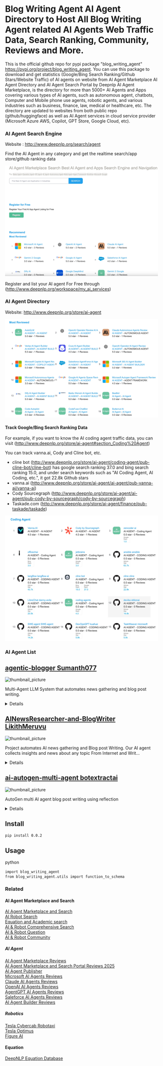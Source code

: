 # Blog Writing Agent AI Agent Directory to Host All Blog Writing Agent related AI Agents Web Traffic Data, Search Ranking, Community, Reviews and More.

This is the official github repo for pypi package "blog_writing_agent" https://pypi.org/project/blog_writing_agent. You can use this package to download and get statistics (Google/Bing Search Ranking/Github Stars/Website Traffic) of AI agents on website from AI Agent Marketplace AI Agent Directory and AI Agent Search Portal by Deepnlp AI Agent Marketplace, is the directory for more than 5000+ AI Agents and Apps covering various types of AI agents, such as autonomous agent, chatbots, Computer and Mobile phone use agents, robotic agents, and various industries such as business, finance, law, medical or healthcare, etc. The directory are updated to websites from both public repo (github/huggingface) as well as AI Agent services in cloud service provider (Microsoft Azure AWS, Copilot, GPT Store, Google Cloud, etc). 

### AI Agent Search Engine

Website : http://www.deepnlp.org/search/agent

Find the AI Agent in any category and get the realtime search/app store/github ranking data

![AI Agent Marketplace Directory Search](https://raw.githubusercontent.com/AI-Agent-Hub/AI-Agent-Marketplace/refs/heads/main/AI%20Agent%20Marketplace%20Search.jpg)

Register and list your AI agent For Free through (http://www.deepnlp.org/workspace/my_ai_services)


### AI Agent Directory

Website: http://www.deepnlp.org/store/ai-agent

![AI Agent Marketplace AI Agent Directory](https://raw.githubusercontent.com/AI-Agent-Hub/AI-Agent-Marketplace/refs/heads/main/docs/ai_agents_navigation.jpg)

#### Track Google/Bing Search Ranking Data

For example, if you want to know the AI coding agent traffic data, you can visit (http://www.deepnlp.org/store/ai-agent#section_Coding%20Agent)

You can track vanna.ai, Cody and Cline bot, etc.

- cline bot (http://www.deepnlp.org/store/ai-agent/coding-agent/pub-cline-bot/cline-bot) has google search ranking 37.0 and bing search ranking 15.0, and under search keywords such as "AI Coding Agent, AI Coding, etc.", it got 22.8k Github stars 
- vanna.ai (http://www.deepnlp.org/store/ai-agent/ai-agent/pub-vanna-ai/vanna-ai)
- Cody Sourcegraph (http://www.deepnlp.org/store/ai-agent/ai-agent/pub-cody-by-sourcegraph/cody-by-sourcegraph)
- Taskade.com (http://www.deepnlp.org/store/ai-agent/finance/pub-taskade/taskade)

![AI Coding Agent](https://raw.githubusercontent.com/AI-Agent-Hub/AI-Agent-Marketplace/refs/heads/main/docs/image_coding_agent_v2.jpg)


### AI Agent List

## [agentic-blogger Sumanth077](https://github.com/Sumanth077/agentic-blogger)
![thumbnail_picture](https://th.bing.com/th?id=ODLS.b2099a11-ca12-45ce-bede-5df940e38a48&w=32&h=32&qlt=90&pcl=fffffc&o=6&pid=1.2)

Multi-Agent LLM System that automates news gathering and blog post writing.
<details>

### Website
https://github.com/Sumanth077/agentic-blogger
### Description
Multi-Agent LLM System that automates news gathering and blog post writing.
### Category
BLOG WRITING AGENT
### Tags
BLOG WRITING AGENT,AI AGENT
### Reviews
[agentic-blogger Sumanth077 Reviews Traffic and AI Agent Marketplace](http://www.deepnlp.org/store/ai-agent/blog-writing-agent/pub-agentic-blogger-sumanth077/agentic-blogger-sumanth077)
### Links
https://github.com/Sumanth077/agentic-blogger<br>
https://github.com/Sumanth077/agentic-blogger<br>
http://www.deepnlp.org/store/ai-agent/blog-writing-agent/pub-agentic-blogger-sumanth077/agentic-blogger-sumanth077<br>

</details>



## [AINewsResearcher-and-BlogWriter LikithMeruvu](https://github.com/LikithMeruvu/AINewsResearcher-and-BlogWriter)
![thumbnail_picture](https://th.bing.com/th?id=ODLS.b2099a11-ca12-45ce-bede-5df940e38a48&w=32&h=32&qlt=90&pcl=fffffc&o=6&pid=1.2)

Project automates AI news gathering and Blog post Writing. Our AI agent collects insights and news about any topic From Internet and Writ…
<details>

### Website
https://github.com/LikithMeruvu/AINewsResearcher-and-BlogWriter
### Description
Project automates AI news gathering and Blog post Writing. Our AI agent collects insights and news about any topic From Internet and Writ…
### Category
BLOG WRITING AGENT
### Tags
BLOG WRITING AGENT,AI AGENT
### Reviews
[AINewsResearcher-and-BlogWriter LikithMeruvu Reviews Traffic and AI Agent Marketplace](http://www.deepnlp.org/store/ai-agent/blog-writing-agent/pub-ainewsresearcher-and-blogwriter-likithmeruvu/ainewsresearcher-and-blogwriter-likithmeruvu)
### Links
https://github.com/LikithMeruvu/AINewsResearcher-and-BlogWriter<br>
https://github.com/LikithMeruvu/AINewsResearcher-and-BlogWriter<br>
http://www.deepnlp.org/store/ai-agent/blog-writing-agent/pub-ainewsresearcher-and-blogwriter-likithmeruvu/ainewsresearcher-and-blogwriter-likithmeruvu<br>

</details>



## [ai-autogen-multi-agent botextractai](https://github.com/botextractai/ai-autogen-multi-agent)
![thumbnail_picture](https://th.bing.com/th?id=ODLS.b2099a11-ca12-45ce-bede-5df940e38a48&w=32&h=32&qlt=90&pcl=fffffc&o=6&pid=1.2)

AutoGen multi AI agent blog post writing using reflection
<details>

### Website
https://github.com/botextractai/ai-autogen-multi-agent
### Description
AutoGen multi AI agent blog post writing using reflection
### Category
BLOG WRITING AGENT
### Tags
BLOG WRITING AGENT,AI AGENT
### Reviews
[ai-autogen-multi-agent botextractai Reviews Traffic and AI Agent Marketplace](http://www.deepnlp.org/store/ai-agent/blog-writing-agent/pub-ai-autogen-multi-agent-botextractai/ai-autogen-multi-agent-botextractai)
### Links
https://github.com/botextractai/ai-autogen-multi-agent<br>
https://github.com/botextractai/ai-autogen-multi-agent<br>
http://www.deepnlp.org/store/ai-agent/blog-writing-agent/pub-ai-autogen-multi-agent-botextractai/ai-autogen-multi-agent-botextractai<br>

</details>





## Install


```
pip install 0.0.2

```

## Usage
python 

```
import blog_writing_agent
from blog_writing_agent.utils import function_to_schema

```


### Related
#### AI Agent Marketplace and Search
[AI Agent Marketplace and Search](http://www.deepnlp.org/search/agent) <br>
[AI Robot Search](http://www.deepnlp.org/search/robot) <br>
[Equation and Academic search](http://www.deepnlp.org/search/equation) <br>
[AI & Robot Comprehensive Search](http://www.deepnlp.org/search) <br>
[AI & Robot Question](http://www.deepnlp.org/question) <br>
[AI & Robot Community](http://www.deepnlp.org/community) <br>
##### AI Agent
[AI Agent Marketplace Reviews](http://www.deepnlp.org/store/ai-agent) <br>
[AI Agent Marketplace and Search Portal Reviews 2025](http://www.deepnlp.org/blog/ai-agent-marketplace-and-search-portal-reviews-2025) <br>
[AI Agent Publisher](http://www.deepnlp.org/store/pub?category=ai-agent) <br>
[Microsoft AI Agents Reviews](http://www.deepnlp.org/store/pub/pub-microsoft-ai-agent) <br>
[Claude AI Agents Reviews](http://www.deepnlp.org/store/pub/pub-claude-ai-agent) <br>
[OpenAI AI Agents Reviews](http://www.deepnlp.org/store/pub/pub-openai-ai-agent) <br>
[AgentGPT AI Agents Reviews](http://www.deepnlp.org/store/pub/pub-agentgpt) <br>
[Saleforce AI Agents Reviews](http://www.deepnlp.org/store/pub/pub-salesforce-ai-agent) <br>
[AI Agent Builder Reviews](http://www.deepnlp.org/store/ai-agent/ai-agent-builder) <br>
##### Robotics
[Tesla Cybercab Robotaxi](http://www.deepnlp.org/store/pub/pub-tesla-cybercab) <br>
[Tesla Optimus](http://www.deepnlp.org/store/pub/pub-tesla-optimus) <br>
[Figure AI](http://www.deepnlp.org/store/pub/pub-figure-ai) <br>
#### Equation
[DeepNLP Equation Database](http://www.deepnlp.org/equation) <br>

